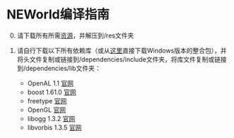 # NEWorld编译指南

0. 请下载所有所需[资源](./Notfinishedyet)，并解压到/res文件夹
0. 请自行下载以下所有依赖库（或从[这里](./Notfinishedyet)直接下载Windows版本的整合包），并将头文件复制或链接到/dependencies/include文件夹，将库文件复制或链接到/dependencies/lib文件夹：

    - OpenAL 1.1 [官网](http://www.openal.org/)
    - boost 1.61.0 [官网](http://www.boost.org/)
    - freetype [官网](https://www.freetype.org/)
    - OpenGL [官网](https://www.opengl.org/)
    - libogg 1.3.2 [官网](https://www.xiph.org/)
    - libvorbis 1.3.5 [官网](https://www.xiph.org/)

